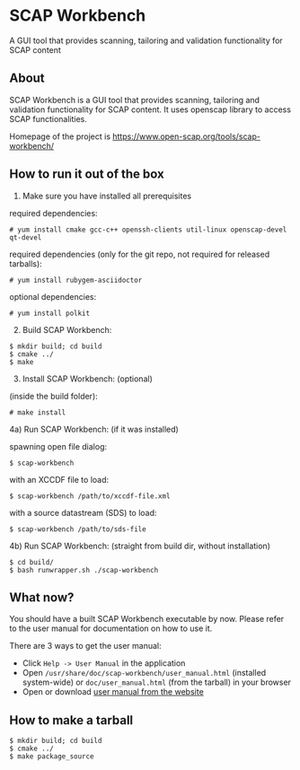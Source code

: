 SCAP Workbench
==============

A GUI tool that provides scanning, tailoring and validation functionality for SCAP content

About
-----

SCAP Workbench is a GUI tool that provides scanning, tailoring
and validation functionality for SCAP content. It uses openscap library
to access SCAP functionalities.

Homepage of the project is https://www.open-scap.org/tools/scap-workbench/

How to run it out of the box
----------------------------

1) Make sure you have installed all prerequisites

required dependencies:
```console
# yum install cmake gcc-c++ openssh-clients util-linux openscap-devel qt-devel
```

required dependencies (only for the git repo, not required for released tarballs):
```console
# yum install rubygem-asciidoctor
```

optional dependencies:
```console
# yum install polkit
```

2) Build SCAP Workbench:
```console
$ mkdir build; cd build
$ cmake ../
$ make
```

3) Install SCAP Workbench: (optional)

(inside the build folder):
```console
# make install
```

4a) Run SCAP Workbench: (if it was installed)

spawning open file dialog:
```console
$ scap-workbench
```

with an XCCDF file to load:
```console
$ scap-workbench /path/to/xccdf-file.xml
```

with a source datastream (SDS) to load:
```console
$ scap-workbench /path/to/sds-file
```

4b) Run SCAP Workbench: (straight from build dir, without installation)

```console
$ cd build/
$ bash runwrapper.sh ./scap-workbench
```

What now?
---------

You should have a built SCAP Workbench executable by now. Please refer to the user manual for documentation on how to use it.

There are 3 ways to get the user manual:

 * Click `Help -> User Manual` in the application
 * Open `/usr/share/doc/scap-workbench/user_manual.html` (installed system-wide) or `doc/user_manual.html` (from the tarball) in your browser
 * Open or download [user manual from the website](https://static.open-scap.org/scap-workbench-1.1/)

How to make a tarball
---------------------
```console
$ mkdir build; cd build
$ cmake ../
$ make package_source
```
